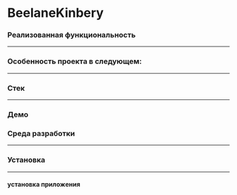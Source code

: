 # BeelaneKinbery

### Реализованная функциональность

---
 ### Особенность проекта в следующем:

---
 ### Стек

---
### Демо

### Среда разработки
---
### Установка
---
#### установка приложения 



